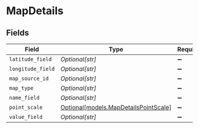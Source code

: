 # MapDetails


## Fields

| Field                                                                      | Type                                                                       | Required                                                                   | Description                                                                |
| -------------------------------------------------------------------------- | -------------------------------------------------------------------------- | -------------------------------------------------------------------------- | -------------------------------------------------------------------------- |
| `latitude_field`                                                           | *Optional[str]*                                                            | :heavy_minus_sign:                                                         | N/A                                                                        |
| `longitude_field`                                                          | *Optional[str]*                                                            | :heavy_minus_sign:                                                         | N/A                                                                        |
| `map_source_id`                                                            | *Optional[str]*                                                            | :heavy_minus_sign:                                                         | N/A                                                                        |
| `map_type`                                                                 | *Optional[str]*                                                            | :heavy_minus_sign:                                                         | N/A                                                                        |
| `name_field`                                                               | *Optional[str]*                                                            | :heavy_minus_sign:                                                         | N/A                                                                        |
| `point_scale`                                                              | [Optional[models.MapDetailsPointScale]](../models/mapdetailspointscale.md) | :heavy_minus_sign:                                                         | N/A                                                                        |
| `value_field`                                                              | *Optional[str]*                                                            | :heavy_minus_sign:                                                         | N/A                                                                        |